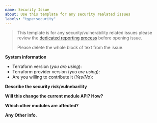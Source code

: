 ```yaml
---
name: Security Issue
about: Use this template for any security realated issues
labels: "type:security"
---
```


<blockquote alt="delete-me">

This template is for any security/vulnerability related issues please review the [dedicated reporting process](https://github.com/nordcloud/[REPOSITORY_NAME]/.github/security/SECURITY.md) before opening issue.

Please delete the whole block of text from the issue.
</blockquote>

**System information**

- Terraform version (_you are using_):
- Terraform provider version (_you are using_):
- Are you willing to contribute it (_Yes/No_):

**Describe the security risk/vulnebarility**

**Will this change the current module API? How?**

**Which other modules are affected?**

**Any Other info.**
